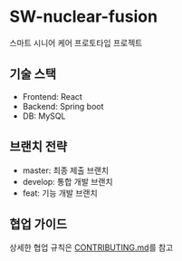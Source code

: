 # SW-nuclear-fusion

스마트 시니어 케어 프로토타입 프로젝트

## 기술 스택

- Frontend: React
- Backend: Spring boot
- DB: MySQL

## 브랜치 전략

- master: 최종 제출 브랜치
- develop: 통합 개발 브랜치
- feat: 기능 개발 브랜치

## 협업 가이드

상세한 협업 규칙은 [CONTRIBUTING.md](./CONTRIBUTING.md)를 참고
